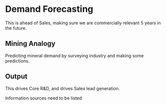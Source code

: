 # Demand Forecasting

This is ahead of Sales, making sure we are commercially relevant 5 years in the future.

## Mining Analogy
Predicting mineral demand by surveying industry and making some predictions.

## Output
This drives Core R&D, and drives Sales lead generation.

Information sources need to be listed
